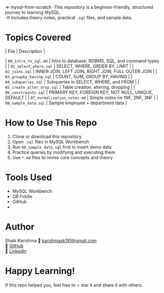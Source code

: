 => mysql-from-scratch
-This repository is a beginner-friendly, structured journey to learning MySQL.  
-It includes theory notes, practical `.sql` files, and sample data.

# Topics Covered
| File | Description |

| `00_intro_to_sql.md`        | Intro to database, RDBMS, SQL, and command types |
| `01_select_where.sql`       | SELECT, WHERE, ORDER BY, LIMIT |
| `02_joins.sql`              | INNER JOIN, LEFT JOIN, RIGHT JOIN, FULL OUTER JOIN |
| `03_groupby_having.sql`     | COUNT, SUM, GROUP BY, HAVING |
| `04_subqueries.sql`         | Subqueries in SELECT, WHERE, and FROM |
| `05_create_alter_drop.sql`  | Table creation, altering, dropping |
| `06_constraints.sql`        | PRIMARY KEY, FOREIGN KEY, NOT NULL, UNIQUE, DEFAULT |
| `07_normalization_notes.md` | Simple notes on 1NF, 2NF, 3NF |
| `08_sample_data.sql`        | Sample employee + department data |

# How to Use This Repo
1. Clone or download this repository
2. Open `.sql` files in MySQL Workbench
3. Run `08_sample_data.sql` first to insert demo data
4. Practice queries by modifying and executing them
5. Use `*.md` files to revise core concepts and theory
   
# Tools Used
- MySQL Workbench
- DB Fiddle
- GitHub
- 
# Author
Shaik Karishma 
📧 karishmask191@gmail.com  
🔗 [GitHub](https://github.com/karishmask191)  
🔗 [LinkedIn](https://linkedin.com/in/shaik-karishma191)

# Happy Learning!
If this repo helped you, feel free to ⭐ star it and share it with others.
